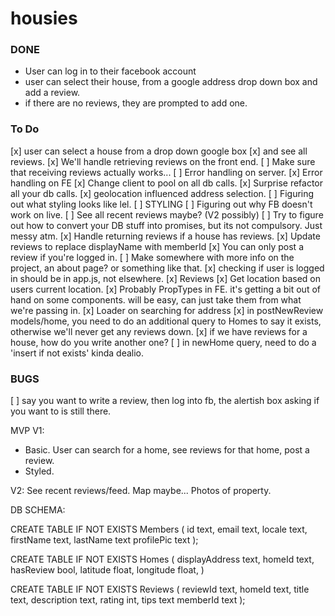 # housies

### DONE
- User can log in to their facebook account
- user can select their house, from a google address drop down box and add a review.
- if there are no reviews, they are prompted to add one.

### To Do
[x] user can select a house from a drop down google box
[x] and see all reviews.
[x] We'll handle retrieving reviews on the front end.
[ ] Make sure that receiving reviews actually works...
[ ] Error handling on server.
[x] Error handling on FE
[x] Change client to pool on all db calls.
[x] Surprise refactor all your db calls.
[x] geolocation influenced address selection.
[ ] Figuring out what styling looks like lel.
[ ] STYLING 
[ ] Figuring out why FB doesn't work on live.
[ ] See all recent reviews maybe? (V2 possibly)
[ ] Try to figure out how to convert your DB stuff into promises, but its not compulsory. Just messy atm.
[x] Handle returning reviews if a house has reviews.
[x] Update reviews to replace displayName with memberId
[x] You can only post a review if you're logged in.
[ ] Make somewhere with more info on the project, an about page? or something like that.
[x] checking if user is logged in should be in app.js, not elsewhere.
[x] Reviews
[x] Get location based on users current location.
[x] Probably PropTypes in FE. it's getting a bit out of hand on some components. will be easy, can just take them from what we're passing in.
[x] Loader on searching for address
[x] in postNewReview models/home, you need to do an additional query to Homes to say it exists, otherwise we'll never get any reviews down.
[x] if we have reviews for a house, how do you write another one?
[ ] in newHome query, need to do a 'insert if not exists' kinda dealio.

### BUGS
[ ] say you want to write a review, then log into fb, the alertish box asking if you want to is still there. 

MVP V1:
- Basic. User can search for a home, see reviews for that home, post a review.
- Styled.

V2: See recent reviews/feed. Map maybe... Photos of property.


DB SCHEMA: 

CREATE TABLE IF NOT EXISTS Members (
  id text,
  email text,
  locale text,
  firstName text,
  lastName text
  profilePic text
);

CREATE TABLE IF NOT EXISTS Homes (
  displayAddress text,
  homeId text,
  hasReview bool,
  latitude float,
  longitude float,
)

CREATE TABLE IF NOT EXISTS Reviews (
  reviewId text,
  homeId text,
  title text,
  description text,
  rating int,
  tips text
  memberId text
);